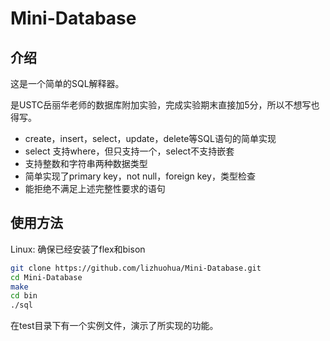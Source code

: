 # Mini-Database
## 介绍
这是一个简单的SQL解释器。

是USTC岳丽华老师的数据库附加实验，完成实验期末直接加5分，所以不想写也得写。

* create，insert，select，update，delete等SQL语句的简单实现
* select 支持where，但只支持一个，select不支持嵌套
* 支持整数和字符串两种数据类型
* 简单实现了primary key，not null，foreign key，类型检查
* 能拒绝不满足上述完整性要求的语句

## 使用方法
Linux:
确保已经安装了flex和bison
```bash
git clone https://github.com/lizhuohua/Mini-Database.git
cd Mini-Database
make
cd bin
./sql
```
在test目录下有一个实例文件，演示了所实现的功能。